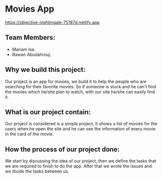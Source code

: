 # Movies App
https://objective-nightingale-75187d.netlify.app

## Team Members:

- Mariam Isa.
- Rawan Abudahrouj.

## Why we build this project:

Our project is an app for movies, we build it to help the people who are searching for their favorite movies. So if someone is stuck and he can't find the movies which he/she plan to watch, with our site he/she can easily find it.

## What is our project contain:

Our project is considered is a simple project, it shows a list of movies for the users when he open the site and he can see the information of every movie in the card of the movie.

## How the process of our project done:

We start by discussing the idea of our project, then we define the tasks that we are required to finish to do the app. After that we wrote the issues and we divide the tasks between us.
